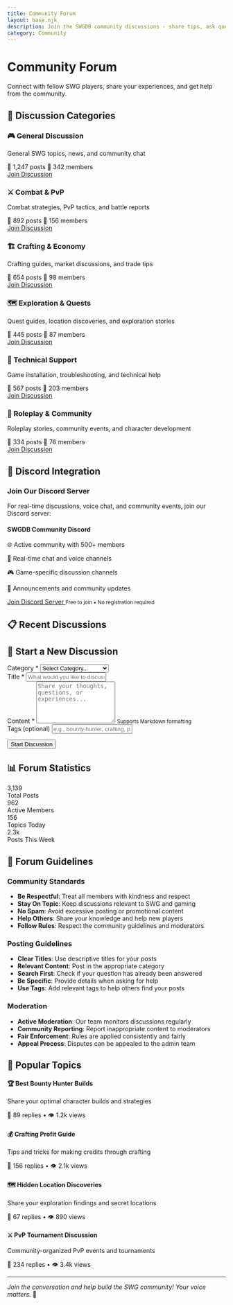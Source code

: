 ```yaml
---
title: Community Forum
layout: base.njk
description: Join the SWGDB community discussions - share tips, ask questions, and connect with other players
category: Community
---
```


# Community Forum

Connect with fellow SWG players, share your experiences, and get help from the community.

## 💬 Discussion Categories

<div class="forum-categories">
  <div class="category-card">
    <h3>🎮 General Discussion</h3>
    <p>General SWG topics, news, and community chat</p>
    <div class="category-stats">
      <span>📝 1,247 posts</span>
      <span>👥 342 members</span>
    </div>
    <a href="#general" class="category-link">Join Discussion</a>
  </div>
  
  <div class="category-card">
    <h3>⚔️ Combat & PvP</h3>
    <p>Combat strategies, PvP tactics, and battle reports</p>
    <div class="category-stats">
      <span>📝 892 posts</span>
      <span>👥 156 members</span>
    </div>
    <a href="#combat" class="category-link">Join Discussion</a>
  </div>
  
  <div class="category-card">
    <h3>🏗️ Crafting & Economy</h3>
    <p>Crafting guides, market discussions, and trade tips</p>
    <div class="category-stats">
      <span>📝 654 posts</span>
      <span>👥 98 members</span>
    </div>
    <a href="#crafting" class="category-link">Join Discussion</a>
  </div>
  
  <div class="category-card">
    <h3>🗺️ Exploration & Quests</h3>
    <p>Quest guides, location discoveries, and exploration stories</p>
    <div class="category-stats">
      <span>📝 445 posts</span>
      <span>👥 87 members</span>
    </div>
    <a href="#exploration" class="category-link">Join Discussion</a>
  </div>
  
  <div class="category-card">
    <h3>🤖 Technical Support</h3>
    <p>Game installation, troubleshooting, and technical help</p>
    <div class="category-stats">
      <span>📝 567 posts</span>
      <span>👥 203 members</span>
    </div>
    <a href="#support" class="category-link">Join Discussion</a>
  </div>
  
  <div class="category-card">
    <h3>🎨 Roleplay & Community</h3>
    <p>Roleplay stories, community events, and character development</p>
    <div class="category-stats">
      <span>📝 334 posts</span>
      <span>👥 76 members</span>
    </div>
    <a href="#roleplay" class="category-link">Join Discussion</a>
  </div>
</div>

## 🔗 Discord Integration

<div class="discord-integration">
  <h3>Join Our Discord Server</h3>
  <p>For real-time discussions, voice chat, and community events, join our Discord server:</p>
  
  <div class="discord-card">
    <div class="discord-info">
      <h4>SWGDB Community Discord</h4>
      <p>🌐 Active community with 500+ members</p>
      <p>💬 Real-time chat and voice channels</p>
      <p>🎮 Game-specific discussion channels</p>
      <p>📢 Announcements and community updates</p>
    </div>
    <div class="discord-actions">
      <a href="https://discord.gg/swgdb" class="discord-btn" target="_blank">
        Join Discord Server
      </a>
      <small>Free to join • No registration required</small>
    </div>
  </div>
</div>

## 📋 Recent Discussions

<div id="recent-discussions" class="recent-discussions">
  <!-- Recent discussions will be populated here -->
</div>

## 📝 Start a New Discussion

<form id="new-discussion-form" class="discussion-form">
  <div class="form-group">
    <label for="discussion-category">Category *</label>
    <select id="discussion-category" name="category" required>
      <option value="">Select Category...</option>
      <option value="general">General Discussion</option>
      <option value="combat">Combat & PvP</option>
      <option value="crafting">Crafting & Economy</option>
      <option value="exploration">Exploration & Quests</option>
      <option value="support">Technical Support</option>
      <option value="roleplay">Roleplay & Community</option>
    </select>
  </div>
  
  <div class="form-group">
    <label for="discussion-title">Title *</label>
    <input type="text" id="discussion-title" name="title" required 
           placeholder="What would you like to discuss?">
  </div>
  
  <div class="form-group">
    <label for="discussion-content">Content *</label>
    <textarea id="discussion-content" name="content" required rows="6"
              placeholder="Share your thoughts, questions, or experiences..."></textarea>
    <small>Supports Markdown formatting</small>
  </div>
  
  <div class="form-group">
    <label for="discussion-tags">Tags (optional)</label>
    <input type="text" id="discussion-tags" name="tags" 
           placeholder="e.g., bounty-hunter, crafting, pvp">
  </div>
  
  <button type="submit" class="submit-btn">Start Discussion</button>
</form>

## 📊 Forum Statistics

<div class="forum-stats">
  <div class="stat-item">
    <div class="stat-number">3,139</div>
    <div class="stat-label">Total Posts</div>
  </div>
  
  <div class="stat-item">
    <div class="stat-number">962</div>
    <div class="stat-label">Active Members</div>
  </div>
  
  <div class="stat-item">
    <div class="stat-number">156</div>
    <div class="stat-label">Topics Today</div>
  </div>
  
  <div class="stat-item">
    <div class="stat-number">2.3k</div>
    <div class="stat-label">Posts This Week</div>
  </div>
</div>

## 📜 Forum Guidelines

### **Community Standards**
- **Be Respectful**: Treat all members with kindness and respect
- **Stay On Topic**: Keep discussions relevant to SWG and gaming
- **No Spam**: Avoid excessive posting or promotional content
- **Help Others**: Share your knowledge and help new players
- **Follow Rules**: Respect the community guidelines and moderators

### **Posting Guidelines**
- **Clear Titles**: Use descriptive titles for your posts
- **Relevant Content**: Post in the appropriate category
- **Search First**: Check if your question has already been answered
- **Be Specific**: Provide details when asking for help
- **Use Tags**: Add relevant tags to help others find your posts

### **Moderation**
- **Active Moderation**: Our team monitors discussions regularly
- **Community Reporting**: Report inappropriate content to moderators
- **Fair Enforcement**: Rules are applied consistently and fairly
- **Appeal Process**: Disputes can be appealed to the admin team

## 🎯 Popular Topics

<div class="popular-topics">
  <div class="topic-card">
    <h4>🏆 Best Bounty Hunter Builds</h4>
    <p>Share your optimal character builds and strategies</p>
    <span class="topic-stats">📝 89 replies • 👁️ 1.2k views</span>
  </div>
  
  <div class="topic-card">
    <h4>💰 Crafting Profit Guide</h4>
    <p>Tips and tricks for making credits through crafting</p>
    <span class="topic-stats">📝 156 replies • 👁️ 2.1k views</span>
  </div>
  
  <div class="topic-card">
    <h4>🗺️ Hidden Location Discoveries</h4>
    <p>Share your exploration findings and secret locations</p>
    <span class="topic-stats">📝 67 replies • 👁️ 890 views</span>
  </div>
  
  <div class="topic-card">
    <h4>⚔️ PvP Tournament Discussion</h4>
    <p>Community-organized PvP events and tournaments</p>
    <span class="topic-stats">📝 234 replies • 👁️ 3.4k views</span>
  </div>
</div>

---

*Join the conversation and help build the SWG community! Your voice matters.* 💬

<script src="/scripts/forum.js"></script> 